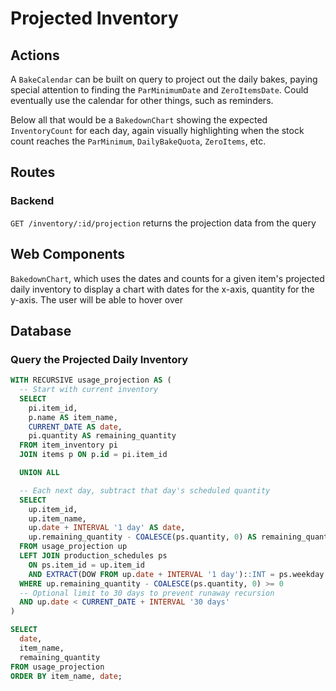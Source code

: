 # Projected Inventory

## Actions
A `BakeCalendar` can be built on query to project out the daily bakes, paying special attention to finding the `ParMinimumDate` and `ZeroItemsDate`. Could eventually use the calendar for other things, such as reminders.

Below all that would be a `BakedownChart` showing the expected `InventoryCount` for each day, again visually highlighting when the stock count reaches the `ParMinimum`, `DailyBakeQuota`, `ZeroItems`, etc.

## Routes
### Backend
`GET /inventory/:id/projection` returns the projection data from the query

## Web Components
`BakedownChart`, which uses the dates and counts for a given item's projected daily inventory to display a chart with dates for the x-axis, quantity for the y-axis. The user will be able to hover over 

## Database
### Query the Projected Daily Inventory
```sql
WITH RECURSIVE usage_projection AS (
  -- Start with current inventory
  SELECT
    pi.item_id,
    p.name AS item_name,
    CURRENT_DATE AS date,
    pi.quantity AS remaining_quantity
  FROM item_inventory pi
  JOIN items p ON p.id = pi.item_id

  UNION ALL

  -- Each next day, subtract that day's scheduled quantity
  SELECT
    up.item_id,
    up.item_name,
    up.date + INTERVAL '1 day' AS date,
    up.remaining_quantity - COALESCE(ps.quantity, 0) AS remaining_quantity
  FROM usage_projection up
  LEFT JOIN production_schedules ps
    ON ps.item_id = up.item_id
    AND EXTRACT(DOW FROM up.date + INTERVAL '1 day')::INT = ps.weekday
  WHERE up.remaining_quantity - COALESCE(ps.quantity, 0) >= 0
  -- Optional limit to 30 days to prevent runaway recursion
  AND up.date < CURRENT_DATE + INTERVAL '30 days'
)

SELECT
  date,
  item_name,
  remaining_quantity
FROM usage_projection
ORDER BY item_name, date;
```


